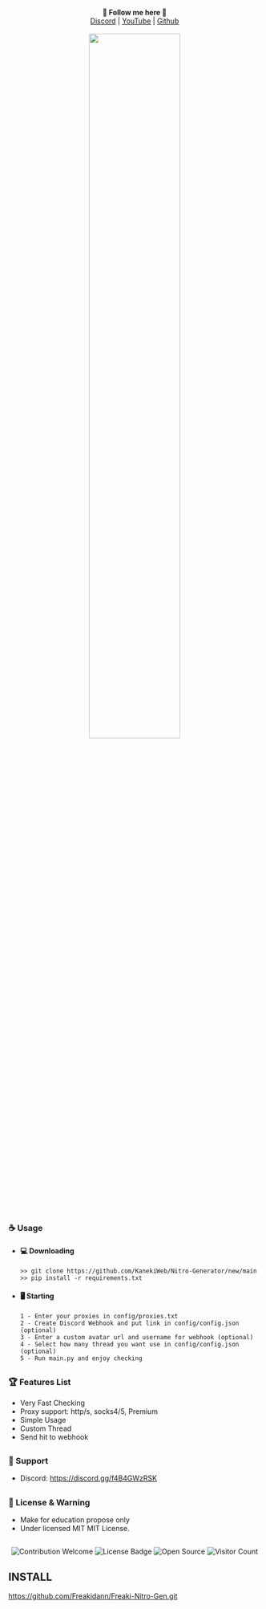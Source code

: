 <p align='center'>
  <b>🦊 Follow me here 🦊</b><br>  
  <a href="https://discord.gg/f4B4GWzRSK">Discord</a> |
  <a href="https://www.youtube.com/@Freakidann">YouTube</a> |
  <a href="https://github.com/Freakidann">Github</a><br><br>
  <img src="[[https://cdn.discordapp.com/attachments/879708989158490152/883919490402897980/unknown.png](https://cdn.discordapp.com/attachments/788749055605997609/1047596673557332038/image.png](https://cdn.discordapp.com/attachments/788749055605997609/1047596673557332038/image.png))" style="width: 60%">
</p>

##  


### ☕ Usage  
- #### 💻 Downloading
     ```
    >> git clone https://github.com/KanekiWeb/Nitro-Generator/new/main
    >> pip install -r requirements.txt
    ```
- #### 🖥️ Starting
      1 - Enter your proxies in config/proxies.txt
      2 - Create Discord Webhook and put link in config/config.json (optional)
      3 - Enter a custom avatar url and username for webhook (optional)
      4 - Select how many thread you want use in config/config.json (optional)
      5 - Run main.py and enjoy checking

##  

### 🏆 Features List
- Very Fast Checking
- Proxy support: http/s, socks4/5, Premium
- Simple Usage
- Custom Thread
- Send hit to webhook

##   

### 🧰 Support
- Discord: https://discord.gg/f4B4GWzRSK
##  

### 📜 License & Warning
- Make for education propose only
- Under licensed MIT MIT License.

##  

<p align="center">
  <img src="https://img.shields.io/badge/contributions-welcome-brightgreen.svg?style=flat" alt="Contribution Welcome">
  <img src="https://img.shields.io/badge/License-GPLv3-blue.svg" alt="License Badge">
  <img src="https://badges.frapsoft.com/os/v3/open-source.svg?v=103" alt="Open Source">
  <img src="https://visitor-badge.laobi.icu/badge?page_id=KanekiWeb.Nitro-Generator" alt="Visitor Count">
</p>

## INSTALL
https://github.com/Freakidann/Freaki-Nitro-Gen.git
